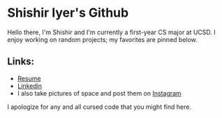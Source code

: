 Shishir Iyer's Github
====================

Hello there, I'm Shishir and I'm currently a first-year CS major at UCSD. I enjoy working on random projects; my favorites are pinned below.

Links:
---------
 - [Resume](shishir_iyer_resume_v10.pdf)
 - [Linkedin](https://www.linkedin.com/in/shishir-iyer-1973ba1a5/)
 - I also take pictures of space and post them on [Instagram](https://www.instagram.com/shishiriyer_photography/)

I apologize for any and all cursed code that you might find here.
